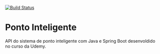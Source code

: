[![Build Status](https://travis-ci.org/Evercosta/ponto-inteligente-api.svg?branch=master)](https://travis-ci.org/Evercosta/ponto-inteligente-api)
# Ponto Inteligente
API do sistema de ponto inteligente com Java e Spring Boot desenvoldido no curso da Udemy.
